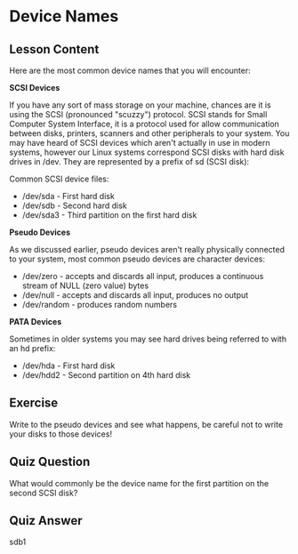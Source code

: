 # Device Names

## Lesson Content

Here are the most common device names that you will encounter: 

<b>SCSI Devices</b>

If you have any sort of mass storage on your machine, chances are it is using the SCSI (pronounced "scuzzy") protocol. SCSI stands for Small Computer System Interface, it is a protocol used for allow communication between disks, printers, scanners and other peripherals to your system. You may have heard of SCSI devices which aren't actually in use in modern systems, however our Linux systems correspond SCSI disks with hard disk drives in /dev. They are represented by a prefix of sd (SCSI disk):

Common SCSI device files:

<ul>
<li>/dev/sda - First hard disk</li>
<li>/dev/sdb - Second hard disk</li>
<li>/dev/sda3 - Third partition on the first hard disk</li>
</ul>

<b>Pseudo Devices</b>

As we discussed earlier, pseudo devices aren't really physically connected to your system, most common pseudo devices are character devices: 

<ul>
<li>/dev/zero - accepts and discards all input, produces a continuous stream of NULL (zero value) bytes</li>
<li>/dev/null - accepts and discards all input, produces no output</li>
<li>/dev/random - produces random numbers</li>
</ul>

<b>PATA Devices</b>

Sometimes in older systems you may see hard drives being referred to with an hd prefix: 

<ul>
<li>/dev/hda - First hard disk</li>
<li>/dev/hdd2 - Second partition on 4th hard disk</li>
</ul> 

## Exercise

Write to the pseudo devices and see what happens, be careful not to write your disks to those devices!

## Quiz Question

What would commonly be the device name for the first partition on the second SCSI disk?

## Quiz Answer

sdb1